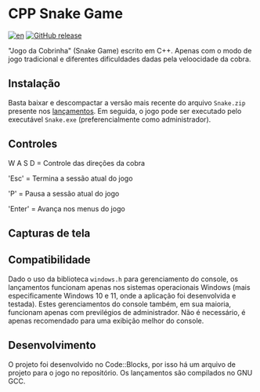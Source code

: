 # CPP Snake Game
[![en](https://img.shields.io/badge/lang-en-red.svg)][en]
[![GitHub release](https://img.shields.io/github/release/KaueAbade/CPPSnakeGame.svg?maxAge=3600)][GitHub release]

[en]:  https://github.com/KaueAbade/CPPSnakeGame/blob/main/README.en.md
[GitHub release]:   https://github.com/KaueAbade/CPPSnakeGame/releases

"Jogo da Cobrinha" (Snake Game) escrito em C++. 
Apenas com o modo de jogo tradicional e diferentes dificuldades dadas pela veloocidade da cobra.


## Instalação
Basta baixar e descompactar a versão mais recente do arquivo `Snake.zip` presente nos [lançamentos](https://github.com/KaueAbade/CPP-Snake-Game/releases).
 Em seguida, o jogo pode ser executado pelo executável `Snake.exe` (preferencialmente como administrador).

## Controles
  W
A S D   =       Controle das direções da cobra

'Esc'   =       Termina a sessão atual do jogo

'P'     =       Pausa a sessão atual do jogo

'Enter' =       Avança nos menus do jogo


## Capturas de tela


## Compatibilidade
Dado o uso da biblioteca `windows.h` para gerenciamento do console, os lançamentos funcionam apenas nos sistemas operacionais Windows (mais especificamente Windows 10 e 11, onde a aplicação foi desenvolvida e testada).
Estes gerenciamentos do console também, em sua maioria, funcionam apenas com previlégios de administrador.
Não é necessário, é apenas recomendado para uma exibição melhor do console.

## Desenvolvimento
O projeto foi desenvolvido no Code::Blocks, por isso há um arquivo de projeto para o jogo no repositório.
Os lançamentos são compilados no GNU GCC.
